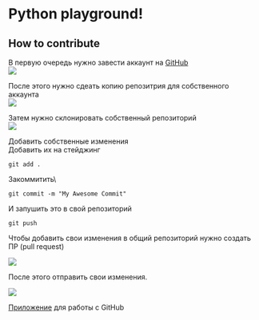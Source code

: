 # Python playground!

## How to contribute

В первую очередь нужно завести аккаунт на [GitHub](github.com)\
![](https://i.imgur.com/Gn5cfTFm.png)

После этого нужно сдеать копию репозитрия для собственного аккаунта\
![](https://i.imgur.com/fTxs13Tm.png)

Затем нужно склонировать собственный репозиторий\
![](https://i.imgur.com/fTxs13Tm.png)

Добавить собственные изменения\
Добавить их на стейджинг 
```
git add .
```
Закоммитить\
```
git commit -m "My Awesome Commit"
```
И запушить это в свой репозиторий
```
git push
```

Чтобы добавить свои изменения в общий репозиторий нужно создать ПР (pull request)

![](https://i.imgur.com/HxZ36Y7m.png)

После этого отправить свои изменения.

![](https://i.imgur.com/wf2rnnc.png)

[Приложение](https://desktop.github.com) для работы с GitHub
